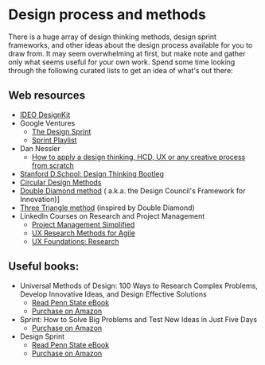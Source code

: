 # Design process and methods

There is a huge array of design thinking methods, design sprint frameworks, and other ideas about the design process available for you to draw from. It may seem overwhelming at first, but make note and gather only what seems useful for your own work. Spend some time looking through the following curated lists to get an idea of what's out there:

## Web resources

- [IDEO DesignKit](http://www.designkit.org/methods)
- Google Ventures 
  - [The Design Sprint](http://www.gv.com/sprint/)
  - [Sprint Playlist](https://www.youtube.com/watch?v=Fc6A2WuEkZI&list=PLQjb7PbWSDVZv_CEfvpK6UzC0vJhBGgGg)
- Dan Nessler
  - [How to apply a design thinking, HCD, UX or any creative process from scratch](https://medium.com/digital-experience-design/how-to-apply-a-design-thinking-hcd-ux-or-any-creative-process-from-scratch-b8786efbf812)
- [Stanford D.School: Design Thinking Bootleg](https://dschool.stanford.edu/resources/design-thinking-bootleg)
- [Circular Design Methods](https://www.circulardesignguide.com/methods)
- [Double Diamond method](https://www.designcouncil.org.uk/news-opinion/what-framework-innovation-design-councils-evolved-double-diamond) \( a.k.a. the Design Council's Framework for Innovation\)]
- [Three Triangle method](https://uxdesign.cc/beyond-the-double-diamond-thinking-about-a-better-design-process-model-de4fdb902cf) \(inspired by Double Diamond\)
- LinkedIn Courses on Research and Project Management
  - [Project Management Simplified ](https://www.linkedin.com/learning/project-management-simplified-2/introduction-to-the-12-step-process?u=76811570)
  - [UX Research Methods for Agile](https://www.linkedin.com/learning/ux-research-for-agile-teams/welcome?u=76811570)
  - [UX Foundations: Research](https://www.linkedin.com/learning/ux-foundations-research/welcome?u=76811570)

## Useful books:

- Universal Methods of Design: 100 Ways to Research Complex Problems, Develop Innovative Ideas, and Design Effective Solutions 
  - [Read Penn State eBook](https://ebookcentral.proquest.com/lib/pensu/detail.action?docID=3399583)
  - [Purchase on Amazon](https://www.amazon.com/Universal-Methods-Design-Innovative-Effective/dp/1592537561)
- Sprint: How to Solve Big Problems and Test New Ideas in Just Five Days
  - [Purchase on Amazon](https://www.amazon.com/Sprint-Solve-Problems-Test-Ideas/dp/150112174X/)
- Design Sprint
  - [Read Penn State eBook](https://ebookcentral.proquest.com/lib/pensu/detail.action?docID=4333774&query=design+sprint)
  - [Purchase on Amazon](https://www.amazon.com/Design-Sprint-Practical-Guidebook-Building/dp/1491923172)